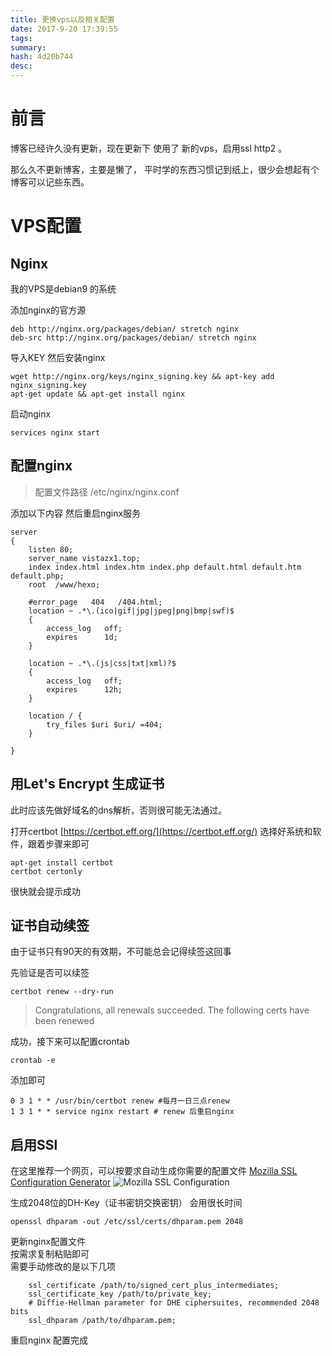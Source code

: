 ```yaml
---
title: 更换vps以及相关配置
date: 2017-9-20 17:39:55
tags: 
summary: 
hash: 4d20b744
desc: 
---
```

# 前言
博客已经许久没有更新，现在更新下 使用了 新的vps，启用ssl http2 。
 
那么久不更新博客，主要是懒了， 平时学的东西习惯记到纸上，很少会想起有个博客可以记些东西。


# VPS配置

## Nginx
我的VPS是debian9 的系统

添加nginx的官方源

```
deb http://nginx.org/packages/debian/ stretch nginx
deb-src http://nginx.org/packages/debian/ stretch nginx
```
导入KEY 然后安装nginx

```
wget http://nginx.org/keys/nginx_signing.key && apt-key add nginx_signing.key
apt-get update && apt-get install nginx
```
启动nginx

```
services nginx start
```

## 配置nginx 
> 配置文件路径 /etc/nginx/nginx.conf

添加以下内容
然后重启nginx服务

```
server
{
    listen 80;
    server_name vistazx1.top;
    index index.html index.htm index.php default.html default.htm default.php;
    root  /www/hexo;  

    #error_page   404   /404.html;
    location ~ .*\.(ico|gif|jpg|jpeg|png|bmp|swf)$
    {
        access_log   off;
        expires      1d;
    }

    location ~ .*\.(js|css|txt|xml)?$
    {
        access_log   off;
        expires      12h;
    }

    location / {
        try_files $uri $uri/ =404;
    }

}
```
## 用Let's Encrypt 生成证书 
<div class="tip">
  此时应该先做好域名的dns解析，否则很可能无法通过。
</div>

打开certbot [https://certbot.eff.org/](https://certbot.eff.org/)
选择好系统和软件，跟着步骤来即可

```
apt-get install certbot 
certbot certonly
```
很快就会提示成功

## 证书自动续签
由于证书只有90天的有效期，不可能总会记得续签这回事

先验证是否可以续签

```
certbot renew --dry-run
```
> Congratulations, all renewals succeeded. The following certs have been renewed

成功，接下来可以配置crontab


```
crontab -e
```
添加即可

```
0 3 1 * * /usr/bin/certbot renew #每月一日三点renew
1 3 1 * * service nginx restart # renew 后重启nginx

```

## 启用SSl
在这里推荐一个网页，可以按要求自动生成你需要的配置文件
[Mozilla SSL Configuration Generator](https://mozilla.github.io/server-side-tls/ssl-config-generator/)
![Mozilla SSL Configuration](/q-images/ssl-config.PNG)

生成2048位的DH-Key（证书密钥交换密钥）
会用很长时间

```
openssl dhparam -out /etc/ssl/certs/dhparam.pem 2048
```

更新nginx配置文件   
按需求复制粘贴即可  
需要手动修改的是以下几项  

```
    ssl_certificate /path/to/signed_cert_plus_intermediates;
    ssl_certificate_key /path/to/private_key;
    # Diffie-Hellman parameter for DHE ciphersuites, recommended 2048 bits
    ssl_dhparam /path/to/dhparam.pem;
```
重启nginx 配置完成

